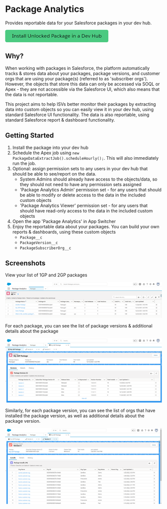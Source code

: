 # Package Analytics

Provides reportable data for your Salesforce packages in your dev hub.

[![Install Unlocked Package in a Dev Hub](./images/btn-install-unlocked-package-production.png)](https://login.salesforce.com/packaging/installPackage.apexp?p0=04t4x000000FEirAAG)

## Why?

When working with packages in Salesforce, the platform automatically tracks & stores data about your packages, package versions, and customer orgs that are using your package(s) (referred to as 'subscriber orgs'). However, the objects that store this data can only be accessed via SOQL or Apex - they are not accessible via the Salesforce UI, which also means that the data is not reportable.

This project aims to help ISVs better monitor their packages by extracting data into custom objects so you can easily view it in your dev hub, using standard Salesforce UI functionality. The data is also reportable, using standard Salesforce report & dashboard functionality.

## Getting Started

1. Install the package into your dev hub
2. Schedule the Apex job using `new PackageDataExtractJob().scheduleHourly();`. This will also immediately run the job.
3. Optional: assign permission sets to any users in your dev hub that should be able to see/report on the data.
   - System Admins should already have access to the objects/data, so they should not need to have any permission sets assigned
   - 'Package Analytics Admin' permission set - for any users that should be able to modify or delete access to the data in the included custom objects
   - 'Package Analytics Viewer' permission set - for any users that should have read-only access to the data in the included custom objects
4. Open the app 'Package Analytics' in App Switcher
5. Enjoy the reportable data about your packages. You can build your own reports & dashboards, using these custom objects
   - `Package__c`
   - `PackageVersion__c`
   - `PackageSubscriberOrg__c`

## Screenshots

View your list of 1GP and 2GP packages

![Packages list view](/images/packages-tab.png)

For each package, you can see the list of package versions & additional details about the package

![Package detail page](/images/package-detail-page.png)

Similarly, for each package version, you can see the list of orgs that have installed the package version, as well as additional details about the package version.

![Package Version detail page](/images/package-version-detail-page.png)
